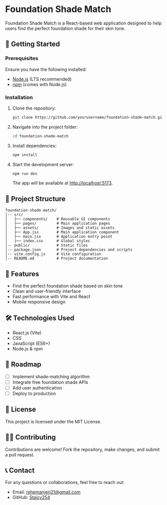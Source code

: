 # Foundation Shade Match

Foundation Shade Match is a React-based web application designed to help users find the perfect foundation shade for their skin tone.

## 🚀 Getting Started

### Prerequisites
Ensure you have the following installed:
- [Node.js](https://nodejs.org/) (LTS recommended)
- [npm](https://www.npmjs.com/) (comes with Node.js)

### Installation

1. Clone the repository:
   ```sh
   git clone https://github.com/yourusername/foundation-shade-match.git
   ```

2. Navigate into the project folder:
   ```sh
   cd foundation-shade-match
   ```

3. Install dependencies:
   ```sh
   npm install
   ```

4. Start the development server:
   ```sh
   npm run dev
   ```
   The app will be available at [http://localhost:5173](http://localhost:5173).

## 📂 Project Structure
```
foundation-shade-match/
│-- src/
│   ├── components/    # Reusable UI components
│   ├── pages/         # Main application pages
│   ├── assets/        # Images and static assets
│   ├── App.jsx        # Main application component
│   ├── main.jsx       # Application entry point
│   ├── index.css      # Global styles
│-- public/            # Static files
│-- package.json       # Project dependencies and scripts
│-- vite.config.js     # Vite configuration
│-- README.md          # Project documentation
```

## 🔧 Features
- Find the perfect foundation shade based on skin tone
- Clean and user-friendly interface
- Fast performance with Vite and React
- Mobile responsive design

## 🛠️ Technologies Used
- React.js (Vite)
- CSS
- JavaScript (ES6+)
- Node.js & npm

## 📌 Roadmap
- [ ] Implement shade-matching algorithm
- [ ] Integrate free foundation shade APIs
- [ ] Add user authentication
- [ ] Deploy to production

## 📝 License
This project is licensed under the MIT License.

## 👩‍💻 Contributing
Contributions are welcome! Fork the repository, make changes, and submit a pull request.

## 📞 Contact
For any questions or collaborations, feel free to reach out:
- Email: rehemanjeri21@gmail.com
- GitHub: [Staicy254](https://github.com/Staicy254)
